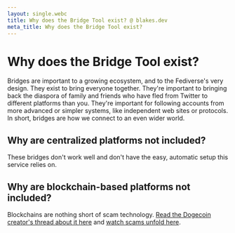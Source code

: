 ```yaml
---
layout: single.webc
title: Why does the Bridge Tool exist? @ blakes.dev
meta_title: Why does the Bridge Tool exist?
---
```

# Why does the Bridge Tool exist?
Bridges are important to a growing ecosystem, and to the Fediverse's very design. They exist to bring everyone together. They're important to bringing back the diaspora of family and friends who have fled from Twitter to different platforms than you. They're important for following accounts from more advanced or simpler systems, like independent web sites or protocols. In short, bridges are how we connect to an even wider world.

## Why are centralized platforms not included?
These bridges don't work well and don't have the easy, automatic setup this service relies on. <!-- You can find these bridges listed here. -->

## Why are blockchain-based platforms not included?
Blockchains are nothing short of scam technology. [Read the Dogecoin creator's thread about it here](https://archive.ph/d1jOO) and [watch scams unfold here](https://web3isgoinggreat.com/).
